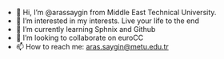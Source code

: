- 👋 Hi, I’m @arassaygin from Middle East Technical University.
- 👀 I’m interested in my interests. Live your life to the end
- 🌱 I’m currently learning Sphnix and Github
- 💞️ I’m looking to collaborate on euroCC
- 📫 How to reach me: aras.saygin@metu.edu.tr

<!---
arassaygin/arassaygin is a ✨ special ✨ repository because its `README.md` (this file) appears on your GitHub profile.
You can click the Preview link to take a look at your changes.
--->
